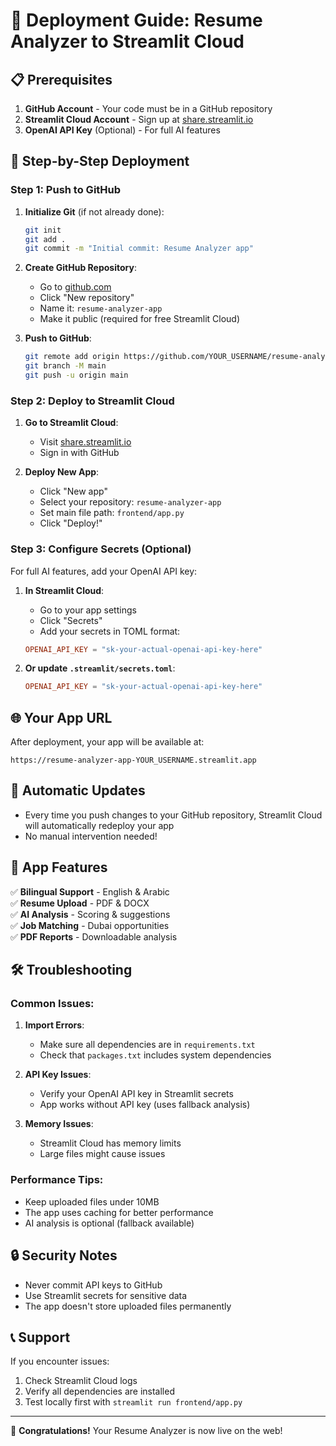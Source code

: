 # 🚀 Deployment Guide: Resume Analyzer to Streamlit Cloud

## 📋 Prerequisites

1. **GitHub Account** - Your code must be in a GitHub repository
2. **Streamlit Cloud Account** - Sign up at [share.streamlit.io](https://share.streamlit.io)
3. **OpenAI API Key** (Optional) - For full AI features

## 🔧 Step-by-Step Deployment

### Step 1: Push to GitHub

1. **Initialize Git** (if not already done):
   ```bash
   git init
   git add .
   git commit -m "Initial commit: Resume Analyzer app"
   ```

2. **Create GitHub Repository**:
   - Go to [github.com](https://github.com)
   - Click "New repository"
   - Name it: `resume-analyzer-app`
   - Make it public (required for free Streamlit Cloud)

3. **Push to GitHub**:
   ```bash
   git remote add origin https://github.com/YOUR_USERNAME/resume-analyzer-app.git
   git branch -M main
   git push -u origin main
   ```

### Step 2: Deploy to Streamlit Cloud

1. **Go to Streamlit Cloud**:
   - Visit [share.streamlit.io](https://share.streamlit.io)
   - Sign in with GitHub

2. **Deploy New App**:
   - Click "New app"
   - Select your repository: `resume-analyzer-app`
   - Set main file path: `frontend/app.py`
   - Click "Deploy!"

### Step 3: Configure Secrets (Optional)

For full AI features, add your OpenAI API key:

1. **In Streamlit Cloud**:
   - Go to your app settings
   - Click "Secrets"
   - Add your secrets in TOML format:

   ```toml
   OPENAI_API_KEY = "sk-your-actual-openai-api-key-here"
   ```

2. **Or update `.streamlit/secrets.toml`**:
   ```toml
   OPENAI_API_KEY = "sk-your-actual-openai-api-key-here"
   ```

## 🌐 Your App URL

After deployment, your app will be available at:
```
https://resume-analyzer-app-YOUR_USERNAME.streamlit.app
```

## 🔄 Automatic Updates

- Every time you push changes to your GitHub repository, Streamlit Cloud will automatically redeploy your app
- No manual intervention needed!

## 📱 App Features

✅ **Bilingual Support** - English & Arabic  
✅ **Resume Upload** - PDF & DOCX  
✅ **AI Analysis** - Scoring & suggestions  
✅ **Job Matching** - Dubai opportunities  
✅ **PDF Reports** - Downloadable analysis  

## 🛠️ Troubleshooting

### Common Issues:

1. **Import Errors**:
   - Make sure all dependencies are in `requirements.txt`
   - Check that `packages.txt` includes system dependencies

2. **API Key Issues**:
   - Verify your OpenAI API key in Streamlit secrets
   - App works without API key (uses fallback analysis)

3. **Memory Issues**:
   - Streamlit Cloud has memory limits
   - Large files might cause issues

### Performance Tips:

- Keep uploaded files under 10MB
- The app uses caching for better performance
- AI analysis is optional (fallback available)

## 🔒 Security Notes

- Never commit API keys to GitHub
- Use Streamlit secrets for sensitive data
- The app doesn't store uploaded files permanently

## 📞 Support

If you encounter issues:
1. Check Streamlit Cloud logs
2. Verify all dependencies are installed
3. Test locally first with `streamlit run frontend/app.py`

---

🎉 **Congratulations!** Your Resume Analyzer is now live on the web! 